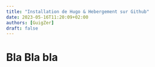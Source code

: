 ```yaml
---
title: "Installation de Hugo & Hebergement sur Github"
date: 2023-05-16T11:20:09+02:00
authors: [GuigZer]
draft: false
---
```


# Bla Bla bla
